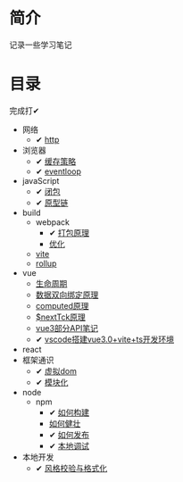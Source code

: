 # 简介
记录一些学习笔记

# 目录

完成打✔
- 网络
  -  ✔ [http](网络/http.md)
- 浏览器
  - ✔ [缓存策略](浏览器/缓存策略.md)
  - ✔ [eventloop](浏览器/eventloop.md)
- javaScript
  - ✔ [闭包](javaScript/闭包.md)
  - ✔ [原型链](javaScript/原型链.md)
- build
  - webpack
    - ✔ [打包原理](build/webpack/打包原理.md) 
    - [优化](build/webpack/优化.md) 
  - [vite](build/vite.md)
  - [rollup](build/rollup.md)
- vue
  - [生命周期](vue/生命周期.md)
  - [数据双向绑定原理](vue/数据双向绑定原理.md)
  - [computed原理](vue/computed原理.md)
  - [\$nextTck原理](vue/$nextTck原理.md)
  - [vue3部分API笔记](vue/vue3部分API笔记.md)
  - ✔ [vscode搭建vue3.0+vite+ts开发环境](vue/vue3+ts的vscode开发环境)
- react
- 框架通识
  - ✔ [虚拟dom](框架通识/virtualDOM.md)
  - ✔ [模块化](框架通识/模块化.md)
- node
  - npm
    - ✔ [如何构建](node/npm/构建.md)
    - [如何健壮](node/npm/健壮.md)
    - ✔ [如何发布](node/npm/发布.md)
    - ✔ [本地调试](node/npm/本地调试.md)
- 本地开发
  - ✔ [风格校验与格式化](本地开发/风格校验与格式化.md)